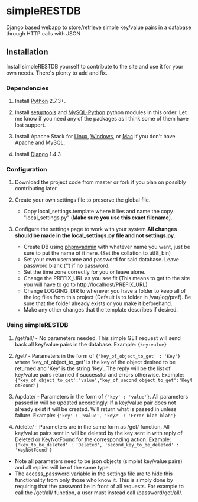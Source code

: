 simpleRESTDB
============

Django based webapp to store/retrieve simple key/value pairs in a database through HTTP calls with JSON

## Installation

Install simpleRESTDB yourself to contribute to the site and use it for your own needs. There's plenty to add and fix.

### Dependencies

1. Install [Python](http://www.python.org/) 2.7.3+.

2. Install [setuptools](http://pypi.python.org/pypi/setuptools) and [MySQL-Python](http://sourceforge.net/projects/mysql-python/) python modules in this order. Let me know if you need any of the packages as I think some of them have lost support.

3. Install Apache Stack for [Linux](http://www.unixmen.com/install-lamp-with-1-command-in-ubuntu-1010-maverick-meerkat/), [Windows](http://www.wampserver.com/en/), or [Mac](http://www.mamp.info/en/index.html) if you don't have Apache and MySQL.

4. Install [Django](https://www.djangoproject.com/download/) 1.4.3

### Configuration

1. Download the project code from master or fork if you plan on possibly contributing later.

2. Create your own settings file to preserve the global file.
    * Copy local_settings.template where it lies and name the copy "local_settings.py" (**Make sure you use this exact filename**).

3. Configure the settings page to work with your system **All changes should be made in the local_settings.py file and not settings.py**.
    * Create DB using [phpmyadmin](http://127.0.0.1/phpmyadmin) with whatever name you want, just be sure to put the name of it here. (Set the collation to utf8_bin)
    * Set your own username and password for said database. Leave password blank ('') if no password.
    * Set the time zone correctly for you or leave alone.
    * Change the PREFIX_URL as you see fit (This means to get to the site you will have to go to http://localhost/PREFIX_URL)
    * Change LOGGING_DIR to wherever you have a folder to keep all of the log files from this project (Default is to folder in /var/log/pref). Be sure that the folder already exists or you make it beforehand.
    * Make any other changes that the template describes if desired.

### Using simpleRESTDB

1. /get/all/ - No parameters needed. This simple GET request will send back all key/value pairs in the database. Example: `{key:value}`

2. /get/ - Parameters in the form of `{'key_of_object_to_get' : 'Key'}` where 'key_of_object_to_get' is the key of the object desired to be returned and 'Key' is the string 'Key'. The reply will be the list of key/value pairs returned if successful and errors otherwise. Example: `{'key_of_object_to_get':'value','key_of_second_object_to_get':'KeyNotFound'}`

3. /update/ - Parameters in the form of `{'key' : 'value'}`. All parameters passed in will be updated accordingly. If a key/value pair does not already exist it will be created. Will return what is passed in unless failure. Example: `{'key' : 'value', 'key2' : 'Error blah blah'}`

4. /delete/ - Parameters are in the same form as /get/ function. All key/value pairs sent in will be deleted by the key sent in with reply of Deleted or KeyNotFound for the corresponding action. Example: `{'key_to_be_deleted' : 'Deleted', 'second_key_to_be_deleted' : 'KeyNotFound'}`

* Note all parameters need to be json objects (simplet key/value pairs) and all replies will be of the same type.
* The access_password variable in the settings file are to hide this functionality from only those who know it. This is simply done by requiring that the password be in front of all requests. For example to call the /get/all/ function, a user must instead call /password/get/all/.
